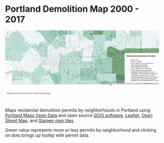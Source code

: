 # Portland Demolition Map 2000 - 2017

![demolition map](https://github.com/meganmckissack/portand-demolition-map/blob/master/demolition-map-image.png)


Maps residential demolition permits by neighborhoods in Portland using [Portland Maps Open Data](http://gis-pdx.opendata.arcgis.com/datasets/residential-demolition-permits?orderBy=YEAR&orderByAsc=false&where=UPPER(YEAR)%20like%20%27%25%25%27) and open source [QGIS software](https://qgis.org/en/site/), [Leaflet](https://leafletjs.com/), [Open Street Map](https://www.openstreetmap.org/), and [Stamen map tiles](http://maps.stamen.com/#watercolor/12/37.7706/-122.3782).

Green value represents more or less permits by neighborhood and clicking on dots brings up tooltip with permit data.
